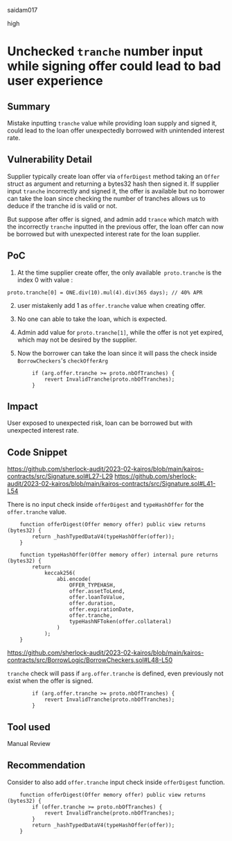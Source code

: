 saidam017

high

# Unchecked `tranche` number input while signing offer could lead to bad user experience

## Summary

Mistake inputting `tranche` value while providing loan supply and signed it, could lead to the loan offer unexpectedly borrowed with unintended interest rate.

## Vulnerability Detail

Supplier typically create loan offer via `offerDigest` method taking an `Offer` struct as argument and returning a bytes32 hash then signed it. If supplier input `tranche` incorrectly and signed it, the offer is available but no borrower can take the loan since checking the number of tranches allows us to deduce if the tranche id is valid or not.

 But suppose after offer is signed, and admin add `trance` which match with the incorrectly `tranche` inputted  in the previous offer, the loan offer can now be borrowed but with unexpected interest rate for the loan supplier.

## PoC

1. At the time supplier create offer, the only available` proto.tranche` is the index 0 with value :
```solidity
proto.tranche[0] = ONE.div(10).mul(4).div(365 days); // 40% APR
```
2. user mistakenly add 1 as `offer.tranche` value when creating offer.

3. No one can able to take the loan, which is expected.

4. Admin add value for `proto.tranche[1]`, while the offer is not yet expired, which may not be desired by the supplier.

5. Now the borrower can take the loan since it will pass the check inside `BorrowCheckers`'s `checkOfferArg`

```solidity
        if (arg.offer.tranche >= proto.nbOfTranches) {
            revert InvalidTranche(proto.nbOfTranches);
        }
```

## Impact

User exposed to unexpected risk, loan can be borrowed but with unexpected interest rate. 


## Code Snippet

https://github.com/sherlock-audit/2023-02-kairos/blob/main/kairos-contracts/src/Signature.sol#L27-L29
https://github.com/sherlock-audit/2023-02-kairos/blob/main/kairos-contracts/src/Signature.sol#L41-L54

There is no input check inside `offerDigest` and `typeHashOffer` for the `offer.tranche` value.

```solidity
    function offerDigest(Offer memory offer) public view returns (bytes32) {
        return _hashTypedDataV4(typeHashOffer(offer));
    }
```

```solidity
    function typeHashOffer(Offer memory offer) internal pure returns (bytes32) {
        return
            keccak256(
                abi.encode(
                    OFFER_TYPEHASH,
                    offer.assetToLend,
                    offer.loanToValue,
                    offer.duration,
                    offer.expirationDate,
                    offer.tranche,
                    typeHashNFToken(offer.collateral)
                )
            );
    }
```

https://github.com/sherlock-audit/2023-02-kairos/blob/main/kairos-contracts/src/BorrowLogic/BorrowCheckers.sol#L48-L50

`tranche` check will pass if `arg.offer.tranche` is defined, even previously not exist when the offer is signed.

```solidity
        if (arg.offer.tranche >= proto.nbOfTranches) {
            revert InvalidTranche(proto.nbOfTranches);
        }
```

## Tool used

Manual Review

## Recommendation

Consider to also add `offer.tranche` input check inside `offerDigest` function.

```solidity
    function offerDigest(Offer memory offer) public view returns (bytes32) {
        if (offer.tranche >= proto.nbOfTranches) {
            revert InvalidTranche(proto.nbOfTranches);
        }
        return _hashTypedDataV4(typeHashOffer(offer));
    }
```
